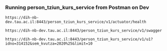 ### Running person_tziun_kurs_service from Postman on Dev
 
    https://dih-nb-dev.tau.ac.il:8443/person_tziun_kurs_service/v1/actuator/health

    https://dih-nb-dev.tau.ac.il:8443/person_tziun_kurs_service/v1/swagger
    
    https://dih-nb-dev.tau.ac.il:8443/person_tziun_kurs_service/v1/u1?idno=314152&sem_kvutza=2020%25&limit=10